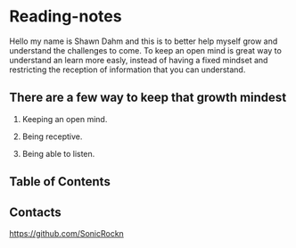 # Reading-notes
Hello my name is Shawn Dahm and this is to better help myself grow and understand the challenges to come. To keep an open mind is great way to understand an learn more easly, instead of having a fixed mindset and restricting the reception of information that you can understand.
## There are a few way to keep that growth mindest 
1. Keeping an open mind.

2. Being receptive.

3. Being able to listen.


## Table of Contents

## Contacts
https://github.com/SonicRockn